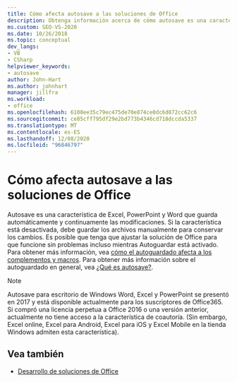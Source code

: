 ```yaml
---
title: Cómo afecta autosave a las soluciones de Office
description: Obtenga información acerca de cómo autosave es una característica de Excel, PowerPoint y Word que guarda automáticamente y continuamente las ediciones.
ms.custom: SEO-VS-2020
ms.date: 10/26/2018
ms.topic: conceptual
dev_langs:
- VB
- CSharp
helpviewer_keywords:
- autosave
author: John-Hart
ms.author: johnhart
manager: jillfra
ms.workload:
- office
ms.openlocfilehash: 6108ee35c79ec475de70e874ce0dc6d872cc62c6
ms.sourcegitcommit: ce85cff795df29e2bd773b4346cd718dccda5337
ms.translationtype: MT
ms.contentlocale: es-ES
ms.lasthandoff: 12/08/2020
ms.locfileid: "96846797"
---
```

# <a name="how-autosave-impacts-office-solutions"></a>Cómo afecta autosave a las soluciones de Office

Autosave es una característica de Excel, PowerPoint y Word que guarda automáticamente y continuamente las modificaciones. Si la característica está desactivada, debe guardar los archivos manualmente para conservar los cambios. Es posible que tenga que ajustar la solución de Office para que funcione sin problemas incluso mientras Autoguardar está activado. Para obtener más información, vea [cómo el autoguardado afecta a los complementos y macros](/office/vba/library-reference/concepts/how-autosave-impacts-addins-and-macros). Para obtener más información sobre el autoguardado en general, vea [¿Qué es autosave?](https://support.office.com/en-US/article/What-is-AutoSave-6d6bd723-ebfd-4e40-b5f6-ae6e8088f7a5).

> [!NOTE]
> Autosave para escritorio de Windows Word, Excel y PowerPoint se presentó en 2017 y está disponible actualmente para los suscriptores de Office365. Si compró una licencia perpetua a Office 2016 o una versión anterior, actualmente no tiene acceso a la característica de coautoría. (Sin embargo, Excel online, Excel para Android, Excel para iOS y Excel Mobile en la tienda Windows admiten esta característica).

## <a name="see-also"></a>Vea también
- [Desarrollo de soluciones de Office](./developing-office-solutions.md)
